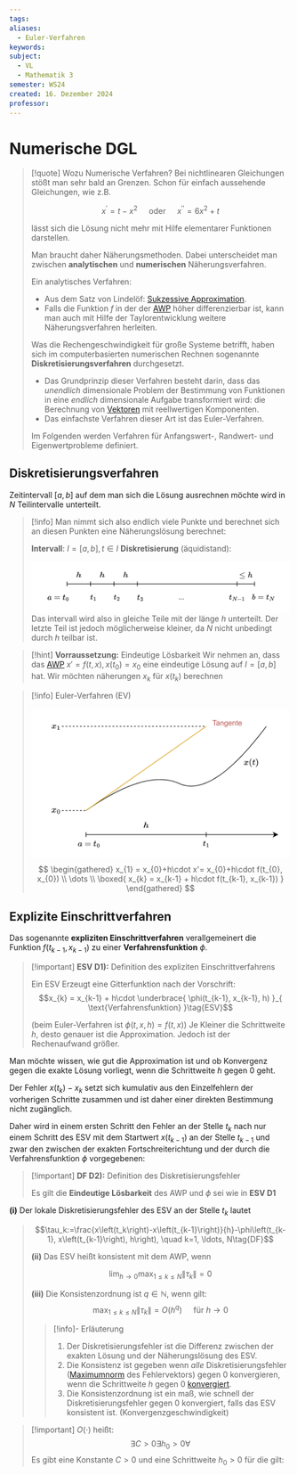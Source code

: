 ```yaml
---
tags: 
aliases:
  - Euler-Verfahren
keywords: 
subject:
  - VL
  - Mathematik 3
semester: WS24
created: 16. Dezember 2024
professor:
---
```

 

# Numerische DGL

> [!quote] Wozu Numerische Verfahren?
>  Bei nichtlinearen Gleichungen stößt man sehr bald an Grenzen. Schon für einfach aussehende Gleichungen, wie z.B.
> 
> $$x^{\prime}=t-x^2 \quad \text { oder } \quad x^{\prime \prime}=6 x^2+t$$
> 
> lässt sich die Lösung nicht mehr mit Hilfe elementarer Funktionen darstellen.
> 
> Man braucht daher Näherungsmethoden. Dabei unterscheidet man zwischen **analytischen** und **numerischen** Näherungsverfahren.
> 
> Ein analytisches Verfahren:
> - Aus dem Satz von Lindelöf: [Sukzessive Approximation](../sukzessive%20Approximation.md).
> - Falls die Funktion $f$ in der der [AWP](../{MOC}%20DGL.md) höher differenzierbar ist, kann man auch mit Hilfe der Taylorentwicklung weitere Näherungsverfahren herleiten.
> 
> Was die Rechengeschwindigkeit für große Systeme betrifft, haben sich im computerbasierten numerischen Rechnen sogenannte **Diskretisierungsverfahren** durchgesetzt.
> - Das Grundprinzip dieser Verfahren besteht darin, dass das *unendlich* dimensionale Problem der Bestimmung von Funktionen in eine *endlich* dimensionale Aufgabe transformiert wird: die Berechnung von [Vektoren](Vektor.md) mit reellwertigen Komponenten.
> - Das einfachste Verfahren dieser Art ist das Euler-Verfahren. 
> 
> Im Folgenden werden Verfahren für Anfangswert-, Randwert- und Eigenwertprobleme definiert.
> 

## Diskretisierungsverfahren

Zeitintervall $[a, b]$ auf dem man sich die Lösung ausrechnen möchte wird in $N$ Teilintervalle unterteilt. 

> [!info] Man nimmt sich also endlich viele Punkte und berechnet sich an diesen Punkten eine Näherungslösung berechnet:
> 
> **Intervall**: $I=[a,b], t \in I$
> **Diskretisierung** (äquidistand):
> 
> ![invert_dark|800](assets/Pasted%20image%2020241216194118.png)
> Das intervall wird also in gleiche Teile mit der länge $h$ unterteilt. Der letzte Teil ist jedoch möglicherweise kleiner, da $N$ nicht unbedingt durch $h$ teilbar ist.


> [!hint] **Vorraussetzung:** Eindeutige Lösbarkeit
>  Wir nehmen an, dass das [AWP](../{MOC}%20DGL.md)  $x' = f(t,x), x(t_{0})=x_{0}$ eine eindeutige Lösung auf $I=[a,b]$ hat.
>  Wir möchten näherungen $x_{k}$ für $x(t_{k})$ berechnen

> [!info] Euler-Verfahren (EV)
> 
> ![invert_dark|500](assets/DGL_NUM_EV.png) 
> $$
> \begin{gathered}
> x_{1} = x_{0}+h\cdot x'= x_{0}+h\cdot f(t_{0}, x_{0}) \\
> \dots \\
> \boxed{ x_{k} = x_{k-1} + h\cdot f(t_{k-1}, x_{k-1}) }
> \end{gathered}
> $$

## Explizite Einschrittverfahren

Das sogenannte **expliziten Einschrittverfahren** verallgemeinert die Funktion $f(t_{k-1}, x_{k-1})$ zu einer **Verfahrensfunktion** $\phi$.

> [!important] **ESV D1):** Definition des expliziten Einschrittverfahrens
> 
> Ein ESV Erzeugt eine Gitterfunktion nach der Vorschrift:
> $$x_{k} = x_{k-1} + h\cdot \underbrace{ \phi(t_{k-1}, x_{k-1}, h) }_{ \text{Verfahrensfunktion} }\tag{ESV}$$
>    
> (beim Euler-Verfahren ist $\phi(t, x, h) = f(t,x)$)
> Je Kleiner die Schrittweite $h$, desto genauer ist die Approximation. Jedoch ist der Rechenaufwand größer.


Man möchte wissen, wie gut die Approximation ist und ob Konvergenz gegen die exakte Lösung vorliegt, wenn die Schrittweite $h$ gegen 0 geht.

Der Fehler $x\left(t_k\right)-x_k$ setzt sich kumulativ aus den Einzelfehlern der vorherigen Schritte zusammen und ist daher einer direkten Bestimmung nicht zugänglich.

Daher wird in einem ersten Schritt den Fehler an der Stelle $t_k$ nach nur einem Schritt des ESV mit dem Startwert $x\left(t_{k-1}\right)$ an der Stelle $t_{k-1}$ und zwar den zwischen der exakten Fortschreiterichtung und der durch die Verfahrensfunktion $\phi$ vorgegebenen:

> [!important] **DF D2):** Definition des Diskretisierungsfehler 
> 
> Es gilt die **Eindeutige Lösbarkeit** des AWP und $\phi$ sei wie in **ESV D1**
> 
**(i)** Der lokale Diskretisierungsfehler des ESV an der Stelle $t_k$ lautet
> 
> $$\tau_k:=\frac{x\left(t_k\right)-x\left(t_{k-1}\right)}{h}-\phi\left(t_{k-1}, x\left(t_{k-1}\right), h\right), \quad k=1, \ldots, N\tag{DF}$$
> 
> **(ii)** Das ESV heißt konsistent mit dem AWP, wenn
> 
> $$\lim _{h \rightarrow 0} \max _{1 \leq k \leq N}\lVert\tau_k\rVert=0$$
> 
> **(iii)** Die Konsistenzordnung ist $q \in \mathbb{N}$, wenn gilt:
> $$\max _{1 \leq k \leq N}\left\|\tau_k\right\|=O\left(h^q\right)\quad \text{ für } h\to 0$$
> 
> > [!info]- Erläuterung
> > 1. Der Diskretisierungsfehler ist die Differenz zwischen der exakten Lösung und der Näherungslösung des ESV.
> > 2. Die Konsistenz ist gegeben wenn *alle* Diskretisierungsfehler ([Maximumnorm](../Maximumsnorm.md) des Fehlervektors) gegen 0 konvergieren, wenn die Schrittweite $h$ gegen 0 [konvergiert](Grenzwert.md).
> > 3. Die Konsistenzordnung ist ein maß, wie schnell der Diskretisierungsfehler gegen 0 konvergiert, falls das ESV konsistent ist. (Konvergenzgeschwindigkeit)
> 


> [!important] $O(\cdot)$ heißt: 
> $$\exists C>0 \exists h_{0}>0\forall$$
> Es gibt eine Konstante $C>0$ und eine Schrittweite $h_{0}>0$ für die gilt: